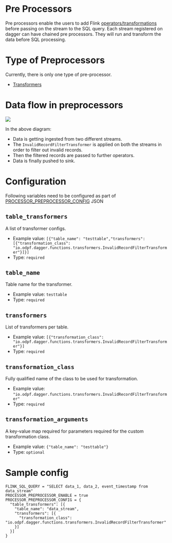# Pre Processors

Pre processors enable the users to add Flink [operators/transformations](https://ci.apache.org/projects/flink/flink-docs-release-1.9/dev/stream/operators) before passing on the stream to the SQL query. Each stream registered on dagger can have chained pre processors. They will run and transform the data before SQL processing.

# Type of Preprocessors

Currently, there is only one type of pre-processor.

- [Transformers](../guides/use_transformer.md)

# Data flow in preprocessors

![](/img/pre-processor.png)

In the above diagram:

- Data is getting ingested from two different streams.
- The `InvalidRecordFilterTransformer` is applied on both the streams in order to filter out invalid records.
- Then the filtered records are passed to further operators.
- Data is finally pushed to sink.

# Configuration

Following variables need to be configured as part of [PROCESSOR_PREPROCESSOR_CONFIG](../reference/configuration.md#processor_preprocessor_config) JSON

## `table_transformers`

A list of transformer configs.

- Example value: `[{"table_name": "testtable","transformers": [{"transformation_class": "io.odpf.dagger.functions.transformers.InvalidRecordFilterTransformer"}]}]`
- Type: `required`

## `table_name`

Table name for the transformer.

- Example value: `testtable`
- Type: `required`

## `transformers`

List of transformers per table.

- Example value: `[{"transformation_class": "io.odpf.dagger.functions.transformers.InvalidRecordFilterTransformer"}]`
- Type: `required`

## `transformation_class`

Fully qualified name of the class to be used for transformation.

- Example value: `"io.odpf.dagger.functions.transformers.InvalidRecordFilterTransformer"`
- Type: `required`

## `transformation_arguments`

A key-value map required for parameters required for the custom transformation class.

- Example value: `{"table_name": "testtable"}`
- Type: `optional`

# Sample config

```properties
FLINK_SQL_QUERY = "SELECT data_1, data_2, event_timestamp from data_stream"
PROCESSOR_PREPROCESSOR_ENABLE = true
PROCESSOR_PREPROCESSOR_CONFIG = {
  "table_transformers": [{
    "table_name": "data_stream",
    "transformers": [{
      "transformation_class": "io.odpf.dagger.functions.transformers.InvalidRecordFilterTransformer"
    }]
  }]
}
```
